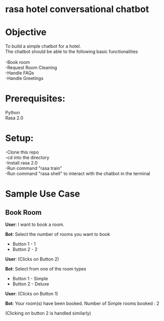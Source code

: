 # rasa hotel conversational chatbot

# Objective
To build a simple chatbot for a hotel. </br>
The chatbot should be able to the following basic functionalities </br> <br>
-Book room <br>
-Request Room Cleaning <br>
-Handle FAQs <br>
-Handle Greetings

# Prerequisites:
Python <br>
Rasa 2.0

# Setup:

-Clone this repo <br>
-cd into the directory <br>
-Install rasa 2.0 <br>
-Run command "rasa train"  <br>
-Run command "rasa shell" to interact with the chatbot in the terminal  <br>

# Sample Use Case
## Book Room

**User**: I want to book a room.

**Bot**: Select the number of rooms you want to book
- Button 1 - 1 
- Button 2 - 2

**User**: (Clicks on Button 2)

**Bot**: Select from one of the room types
- Button 1 - Simple 
- Button 2 - Deluxe

**User**: (Clicks on Button 1)

**Bot**: Your room(s) have been booked. Number of Simple rooms booked : 2

(Clicking on button 2 is handled similarly)
